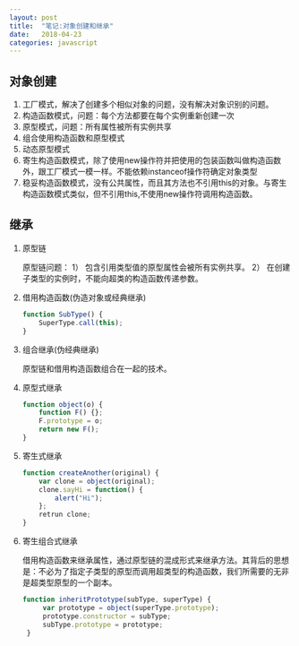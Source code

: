 ```yaml
---
layout: post
title:  "笔记:对象创建和继承"
date:   2018-04-23 
categories: javascript
---
```


## 对象创建
1. 工厂模式，解决了创建多个相似对象的问题，没有解决对象识别的问题。
2. 构造函数模式，问题：每个方法都要在每个实例重新创建一次
3. 原型模式，问题：所有属性被所有实例共享
4. 组合使用构造函数和原型模式
5. 动态原型模式
6. 寄生构造函数模式，除了使用new操作符并把使用的包装函数叫做构造函数外，跟工厂模式一模一样。不能依赖instanceof操作符确定对象类型
7. 稳妥构造函数模式，没有公共属性，而且其方法也不引用this的对象。与寄生构造函数模式类似，但不引用this,不使用new操作符调用构造函数。


## 继承
1.  原型链

 	原型链问题：
 	1） 包含引用类型值的原型属性会被所有实例共享。
	2） 在创建子类型的实例时，不能向超类的构造函数传递参数。

2. 借用构造函数(伪造对象或经典继承)

	```javascript
	function SubType() {
		SuperType.call(this);
	}
	```

3. 组合继承(伪经典继承)

    原型链和借用构造函数组合在一起的技术。

4. 原型式继承

	```javascript
    function object(o) {
		function F() {};
		F.prototype = o;
		return new F();
	}
	```

5. 寄生式继承

	```javascript
	function createAnother(original) {
		var clone = object(original);
		clone.sayHi = function() {
			alert("Hi");
		};
		retrun clone;
	}
	```
6. 寄生组合式继承

  	借用构造函数来继承属性，通过原型链的混成形式来继承方法。其背后的思想是：不必为了指定子类型的原型而调用超类型的构造函数，我们所需要的无非是超类型原型的一个副本。
  	
   ```javascript
   function inheritPrototype(subType, superType) {
		var prototype = object(superType.prototype);
		prototype.constructor = subType;
		subType.prototype = prototype;
	}
   ```